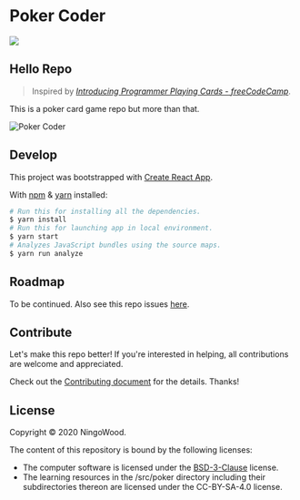 # Poker Coder

![][maintainability]

## Hello Repo

> Inspired by *[Introducing Programmer Playing Cards - freeCodeCamp][programmer-cards]*.

This is a poker card game repo but more than that.

![Poker Coder][poker-coder]

[programmer-cards]: https://www.freecodecamp.org/news/programmer-playing-cards
[maintainability]: https://codeclimate.com/github/codeclimate/codeclimate/badges/gpa.svg
[poker-coder]: http://q3259ne1t.bkt.clouddn.com/poker-coder.png

## Develop

This project was bootstrapped with [Create React App][create-react-app].

With [npm][npm] & [yarn][yarn] installed:

```bash
# Run this for installing all the dependencies.
$ yarn install
# Run this for launching app in local environment.
$ yarn start
# Analyzes JavaScript bundles using the source maps.
$ yarn run analyze
```

[create-react-app]: https://github.com/facebook/create-react-app
[npm]: https://npmjs.org/
[Yarn]: https://yarnpkg.com/

## Roadmap

To be continued. Also see this repo issues [here](https://github.com/ningowood/poker-coder/issues).

## Contribute

Let's make this repo better! If you're interested in helping, all contributions are welcome and appreciated.

Check out the [Contributing document](./CONTRIBUTING.md) for the details. Thanks!

## License

Copyright © 2020 NingoWood.

The content of this repository is bound by the following licenses:

* The computer software is licensed under the [BSD-3-Clause](./LICENSE.md) license.
* The learning resources in the /src/poker directory including their subdirectories thereon are licensed under the CC-BY-SA-4.0 license.